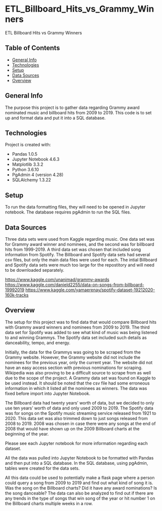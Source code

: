 # ETL_Billboard_Hits_vs_Grammy_Winners
ETL Billboard Hits vs Grammy Winners

## Table of Contents 
* [General Info](#General-info)  
* [Technologies](#technologies)  
* [Setup](#setup)  
* [Data Sources](#data-sources)
* [Overview](#overview)  

## General Info
The purpose this project is to gather data regarding Grammy award nominated music and billboard hits from 2009 to 2019. This code is to set up and format data and put it into a SQL database.

## Technologies
Project is created with:  
* Pandas 1.0.5  
* Jupyter Notebook 4.6.3  
* Matplotlib 3.3.2  
* Python 3.6.10
* PgAdmin 4 (version 4.28)
* SQLAlchemy 1.3.22

## Setup
To run the data formatting files, they will need to be opened in Jupyter notebook. The database requires pgAdmin to run the SQL files. 

## Data Sources 
Three data sets were used from Kaggle regarding music. One data set was for Grammy award winner and nominees, and the second was for billboard hits from 1999-2019. A third data set was chosen that included song information from Spotify. The Billboard and Spotify data sets had several csv files, but only the main data files were used for each. 
The intial Billboard and Spotify data sets were much too large for the repostitory and will need to be downloaded separately. 

https://www.kaggle.com/unanimad/grammy-awards
https://www.kaggle.com/danield2255/data-on-songs-from-billboard-19992019
https://www.kaggle.com/yamaerenay/spotify-dataset-19212020-160k-tracks

## Overview
The setup for this project was to find data that would compare Billboard hits with Grammy award winners and nominees from 2009 to 2019. The third data set for Spotify was added to see what kind of music was being listened to and winning Grammys. The Spotify data set included such details as danceability, tempo, and energy. 

Initially, the data for the Grammys was going to be scraped from the Grammy website. However, the Grammy website did not include the nominees for the previous year, only the current year. The website did not have an easy access section with previous nominations for scraping. Wikipedia was also proving to be a difficult source to scrape from as well due to the scope of the project. A Grammy data set was found on Kaggle to be used instead. It should be noted that the csv file had some erroneous information in which it listed all the nominees as winners. The data was fixed before import into Jupyter Notebook. 

The Billboard data had twenty years’ worth of data, but we decided to only use ten years’ worth of data and only used 2009 to 2019. 
The Spotify data was for songs on the Spotify music streaming service released from 1921 to 2020. This data set was also trimmed down to just songs released from 2008 to 2019. 2008 was chosen in case there were any songs at the end of 2008 that would have shown up on the 2009 Billboard charts at the beginning of the year. 

Please see each Jupyter notebook for more information regarding each dataset. 

All the data was pulled into Jupyter Notebook to be formatted with Pandas and then put into a SQL database. 
In the SQL database, using pgAdmin, tables were created for the data sets. 

All this data could be used to potentially make a flask page where a person could query a song from 2009 to 2019 and find out what kind of song it is. Was the song on the Billboard charts? Did it have any award nominations? Is the song danceable? The data can also be analyzed to find out if there are any trends in the type of songs that win song of the year or hit number 1 on the Billboard charts multiple weeks in a row.